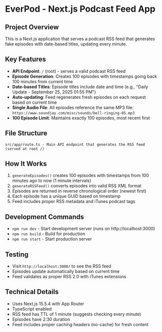 # EverPod - Next.js Podcast Feed App

## Project Overview
This is a Next.js application that serves a podcast RSS feed that generates fake episodes with date-based titles, updating every minute.

## Key Features
- **API Endpoint**: `/` (root) - serves a valid podcast RSS feed
- **Episode Generation**: Creates 100 episodes with timestamps going back 100 minutes from current time
- **Date-based Titles**: Episode titles include date and time (e.g., "Daily Update - September 25, 2025 01:55 PM")
- **Auto-updating**: Feed regenerates fresh episodes on each request based on current time
- **Single Audio File**: All episodes reference the same MP3 file: `https://www.soundjay.com/misc/sounds/bell-ringing-05.mp3`
- **100 Episode Limit**: Maintains exactly 100 episodes, most recent first

## File Structure
```
src/app/route.ts - Main API endpoint that generates the RSS feed (served at root /)
```

## How It Works
1. `generateEpisodes()` creates 100 episodes with timestamps from 100 minutes ago to now (1 minute intervals)
2. `generateRSSFeed()` converts episodes into valid RSS XML format
3. Episodes are returned in reverse chronological order (newest first)
4. Each episode has a unique GUID based on timestamp
5. Feed includes proper RSS metadata and iTunes podcast tags

## Development Commands
- `npm run dev` - Start development server (runs on http://localhost:3000)
- `npm run build` - Build for production
- `npm run start` - Start production server

## Testing
- Visit `http://localhost:3000/` to see the RSS feed
- Episodes update automatically based on current time
- Feed validates as proper RSS 2.0 with iTunes extensions

## Technical Details
- Uses Next.js 15.5.4 with App Router
- TypeScript enabled
- RSS feed has TTL of 1 minute (suggests checking every minute)
- Episodes have 2:30 duration
- Feed includes proper caching headers (no-cache) for fresh content
